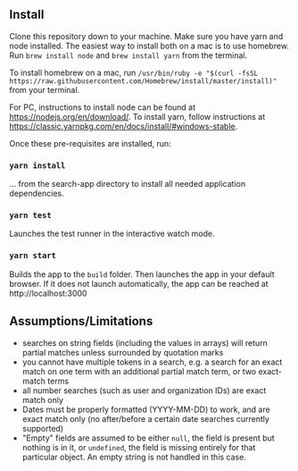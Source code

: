 ## Install

Clone this repository down to your machine. Make sure you have yarn and node installed. The easiest way to install both on a mac is to use homebrew. Run `brew install node` and `brew install yarn` from the terminal.

To install homebrew on a mac, run `/usr/bin/ruby -e "$(curl -fsSL https://raw.githubusercontent.com/Homebrew/install/master/install)"` from your terminal.

For PC, instructions to install node can be found at https://nodejs.org/en/download/. To install yarn, follow instructions at https://classic.yarnpkg.com/en/docs/install/#windows-stable.

Once these pre-requisites are installed, run:

### `yarn install`

... from the search-app directory to install all needed application dependencies.

### `yarn test`

Launches the test runner in the interactive watch mode.

### `yarn start`

Builds the app to the `build` folder.
Then launches the app in your default browser. If it does not launch automatically, the app can be reached at http://localhost:3000

## Assumptions/Limitations

- searches on string fields (including the values in arrays) will return partial matches unless surrounded by quotation marks
- you cannot have multiple tokens in a search, e.g. a search for an exact match on one term with an additional partial match term, or two exact-match terms
- all number searches (such as user and organization IDs) are exact match only
- Dates must be properly formatted (YYYY-MM-DD) to work, and are exact match only (no after/before a certain date searches currently supported)
- "Empty" fields are assumed to be either `null`, the field is present but nothing is in it, or `undefined`, the field is missing entirely for that particular object. An empty string is not handled in this case.
